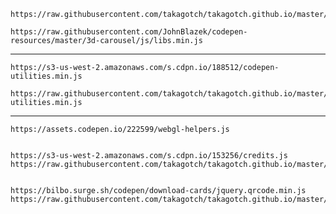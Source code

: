 


```
https://raw.githubusercontent.com/takagotch/takagotch.github.io/master/codepen/TweenMax/libs.min.js
```

```
https://raw.githubusercontent.com/JohnBlazek/codepen-resources/master/3d-carousel/js/libs.min.js
```

---

```
https://s3-us-west-2.amazonaws.com/s.cdpn.io/188512/codepen-utilities.min.js
```

```
https://raw.githubusercontent.com/takagotch/takagotch.github.io/master/codepen/codepen-utilities.min.js

```


---

```
https://assets.codepen.io/222599/webgl-helpers.js
```

```
```


```
https://s3-us-west-2.amazonaws.com/s.cdpn.io/153256/credits.js
https://raw.githubusercontent.com/takagotch/takagotch.github.io/master/codepen/credits.js


https://bilbo.surge.sh/codepen/download-cards/jquery.qrcode.min.js
https://raw.githubusercontent.com/takagotch/takagotch.github.io/master/codepen/jquery.qrcode.min.js

```


```
```


```
```


```
```


```
```


```
```


```
```


```
```


```
```


```
```


```
```


```
```


```
```


```
```




